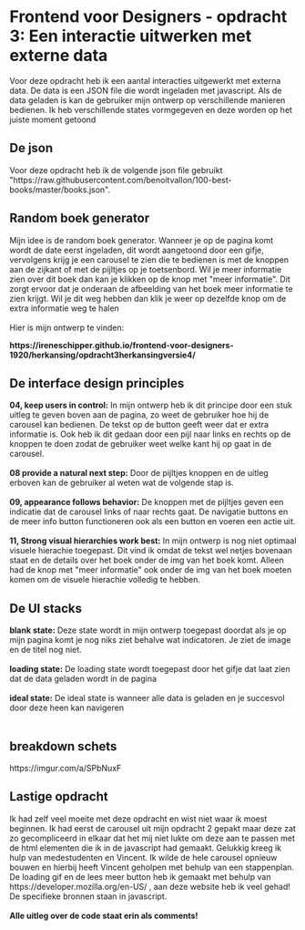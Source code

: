 <h1>Frontend voor Designers - opdracht 3: Een interactie uitwerken met externe data</h1>

Voor deze opdracht heb ik een aantal interacties uitgewerkt met externa data. De data is een JSON file die wordt ingeladen met javascript. Als de data geladen is kan de gebruiker mijn ontwerp op verschillende manieren bedienen. Ik heb verschillende states vormgegeven en deze worden op het juiste moment getoond

<h2>De json</h2>
Voor deze opdracht heb ik de volgende json file gebruikt "https://raw.githubusercontent.com/benoitvallon/100-best-books/master/books.json". 

<h2>Random boek generator</h2>
Mijn idee is de random boek generator. Wanneer je op de pagina komt wordt de date eerst ingeladen, dit wordt aangetoond door een gifje, vervolgens krijg je een carousel te zien die te bedienen is met de knoppen aan de zijkant of met de pijltjes op je toetsenbord. Wil je meer informatie zien over dit boek dan kan je klikken op de knop met "meer informatie". Dit zorgt ervoor dat je onderaan de afbeelding van het boek meer informatie te zien krijgt. Wil je dit weg hebben dan klik je weer op dezelfde knop om de extra informatie weg te halen
<br>
<br>
Hier is mijn ontwerp te vinden: <p> <b>  https://ireneschipper.github.io/frontend-voor-designers-1920/herkansing/opdracht3herkansingversie4/  </b></p>

<h2>De interface design principles</h2>
<b>04, keep users in control:</b> In mijn ontwerp heb ik dit principe door een stuk uitleg te geven boven aan de pagina, zo weet de gebruiker hoe hij de carousel kan bedienen. De tekst op de button geeft weer dat er extra informatie is. Ook heb ik dit gedaan door een pijl naar links en rechts op de knoppen te doen zodat de gebruiker weet welke kant hij op gaat in de carousel.
<br>
<br>
<b>08 provide a natural next step:</b> Door de pijltjes knoppen en de uitleg erboven kan de gebruiker al weten wat de volgende stap is.
<br>
<br>
<b>09, appearance follows behavior:</b> De knoppen met de pijltjes geven een indicatie dat de carousel links of naar rechts gaat. De navigatie buttons en de meer info button functioneren ook als een button en voeren een actie uit.
<br>
<br>
<b>11, Strong visual hierarchies work best:</b> In mijn ontwerp is nog niet optimaal visuele hierachie toegepast. Dit vind ik omdat de tekst wel netjes bovenaan staat en de details over het boek onder de img van het boek komt. Alleen had de knop met "meer informatie" ook onder de img van het boek moeten komen om de visuele hierachie volledig te hebben.

<h2>De UI stacks</h2>
<b> blank state:</b> Deze state wordt in mijn ontwerp toegepast doordat als je op mijn pagina komt je nog niks ziet behalve wat indicatoren. Je ziet de image en de titel nog niet.
<br>
<br>
<b> loading state:</b> De loading state wordt toegepast door het gifje dat laat zien dat de data geladen wordt in de pagina
<br>
<br>
<b> ideal state:</b> De ideal state is wanneer alle data is geladen en je succesvol door deze heen kan navigeren
<br>
<br>

<h2> breakdown schets </h2>
https://imgur.com/a/SPbNuxF

<h2> Lastige opdracht </h2>
 Ik had zelf veel moeite met deze opdracht en wist niet waar ik moest beginnen. Ik had eerst de carousel uit mijn opdracht 2 gepakt maar deze zat zo gecompliceerd in elkaar dat het mij niet lukte om deze aan te passen met de html elementen die ik in de javascript had gemaakt. Gelukkig kreeg ik hulp van medestudenten en Vincent. Ik wilde de hele carousel opnieuw bouwen en hierbij heeft Vincent geholpen met behulp van een stappenplan. De loading gif en de lees meer button heb ik gemaakt met behulp van https://developer.mozilla.org/en-US/ , aan deze website heb ik veel gehad! De specifieke bronnen staan in javascript.
 
 <br>
 <br>
 <b> Alle uitleg over de code staat erin als comments!</b>
